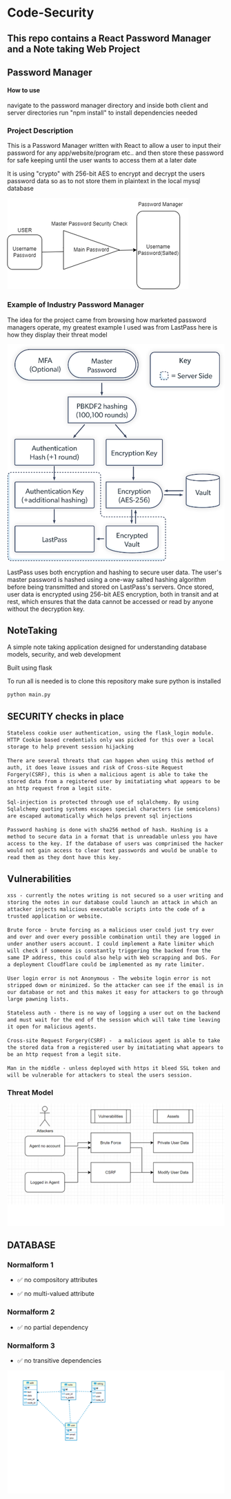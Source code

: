 # Code-Security
## This repo contains a React Password Manager and a Note taking Web Project

## Password Manager

#### How to use
navigate to the password manager directory and inside both client and server directories run "npm install" to install dependencies needed

### Project Description
This is a Password Manager written with React to allow a user to input their password for any app/website/program etc.. and then store these password for safe keeping until the user wants to access them at a later date 

It is using "crypto" with 256-bit AES to encrypt and decrypt the users password data so as to not store them in plaintext in the local mysql database

![](images/passwordDatabase.drawio.png)



### Example of Industry Password Manager
The idea for the project came from browsing how marketed password managers operate, my greatest example I used was from LastPass here is how they display their threat model

![](images/img-lastpass-enterprise-security-mfa-1-svg.svg)

LastPass uses both encryption and hashing to secure user data. The user's master password is hashed using a one-way salted hashing algorithm before being transmitted and stored on LastPass's servers. Once stored, user data is encrypted using 256-bit AES encryption, both in transit and at rest, which ensures that the data cannot be accessed or read by anyone without the decryption key.

## NoteTaking

A simple note taking application designed for understanding database models, security, and web development

Built using flask

To run all is needed is to clone this repository
make sure python is installed

```sh
python main.py
```

## SECURITY checks in place

    Stateless cookie user authentication, using the flask_login module. HTTP Cookie based credentials only was picked for this over a local storage to help prevent session hijacking

    There are several threats that can happen when using this method of auth, it does leave issues and risk of Cross-site Request Forgery(CSRF), this is when a malicious agent is able to take the stored data from a registered user by imitatiating what appears to be an http request from a legit site.

    Sql-injection is protected through use of sqlalchemy. By using Sqlalchemy quoting systems escapes special characters (ie semicolons) are escaped automatically which helps prevent sql injections

    Password hashing is done with sha256 method of hash. Hashing is a method to secure data in a format that is unreadable unless you have access to the key. If the database of users was comprimised the hacker would not gain access to clear text passwords and would be unable to read them as they dont have this key.


## Vulnerabilities

    xss - currently the notes writing is not secured so a user writing and storing the notes in our database could launch an attack in which an attacker injects malicious executable scripts into the code of a trusted application or website.

    Brute force - brute forcing as a malicious user could just try over and over and over every possible combination until they are logged in under another users account. I could implement a Rate limiter which will check if someone is constantly triggering the backed from the same IP address, this could also help with Web scrapping and DoS. For a deployment Cloudflare could be implemented as my rate limiter.

    User login error is not Anonymous - The website login error is not stripped down or minimized. So the attacker can see if the email is in our database or not and this makes it easy for attackers to go through large pawning lists.

    Stateless auth - there is no way of logging a user out on the backend and must wait for the end of the session which will take time leaving it open for malicious agents.

    Cross-site Request Forgery(CSRF) -  a malicious agent is able to take the stored data from a registered user by imitatiating what appears to be an http request from a legit site.

    Man in the middle - unless deployed with https it bleed SSL token and will be vulnerable for attackers to steal the users session.
    

### Threat Model
![](images/security.png)

## DATABASE

### Normalform 1
- :white_check_mark: no compository attributes

- :white_check_mark: no multi-valued attribute

### Normalform 2
- :white_check_mark: no partial dependency

### Normalform 3
- :white_check_mark: no transitive dependencies

![](images/database.png)
